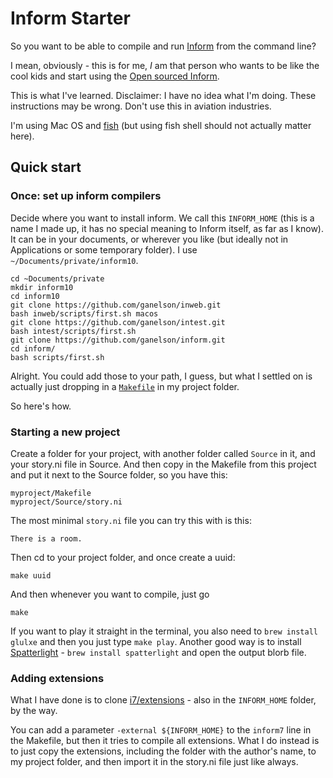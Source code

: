# Inform Starter

So you want to be able to compile and run [Inform](http://inform7.com/) from the command line? 

I mean, obviously - this is for me, *I* am that person who wants to be like the cool kids and start using the [Open sourced Inform](https://github.com/ganelson/inform). 

This is what I've learned. Disclaimer: I have no idea what I'm doing. These instructions may be wrong. Don't use this in aviation industries.

I'm using Mac OS and [fish](https://fishshell.com/) (but using fish shell should not actually matter here). 

## Quick start

### Once: set up inform compilers 

Decide where you want to install inform. We call this `INFORM_HOME` (this is a name I made up, it has no special meaning to Inform itself, as far as I know). It can be in your documents, or wherever you like (but ideally not in Applications or some temporary folder). I use `~/Documents/private/inform10`.

```shell
cd ~Documents/private
mkdir inform10
cd inform10
git clone https://github.com/ganelson/inweb.git
bash inweb/scripts/first.sh macos
git clone https://github.com/ganelson/intest.git
bash intest/scripts/first.sh
git clone https://github.com/ganelson/inform.git
cd inform/
bash scripts/first.sh
```

Alright. You could add those to your path, I guess, but what I settled on is actually just dropping in a [`Makefile`](Makefile) in my project folder. 

So here's how. 

### Starting a new project 

Create a folder for your project, with another folder called `Source` in it, and your story.ni file in Source. And then copy in the Makefile from this project and put it next to the Source folder, so you have this: 

```
myproject/Makefile
myproject/Source/story.ni
```

The most minimal `story.ni` file you can try this with is this:

```inform
There is a room.
```

Then cd to your project folder, and once create a uuid: 

```shell
make uuid
```

And then whenever you want to compile, just go

```shell
make
```

If you want to play it straight in the terminal, you also need to `brew install glulxe` and then you just type `make play`. Another good way is to install [Spatterlight](http://ccxvii.net/spatterlight/) - `brew install spatterlight` and open the output blorb file. 

### Adding extensions

What I have done is to clone [i7/extensions](https://github.com/i7/extensions/) - also in the `INFORM_HOME` folder, by the way.

You can add a parameter `-external ${INFORM_HOME}` to the `inform7` line in the Makefile, but then it tries to compile all extensions.
What I do instead is to just copy the extensions, including the folder with the author's name, to my project folder, and then import it in the story.ni file just like always. 



